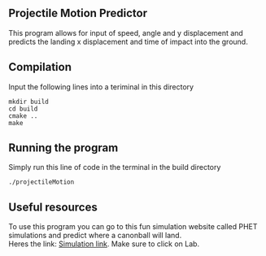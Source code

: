 ## Projectile Motion Predictor ##
This program allows for input of speed, angle and y displacement and predicts the landing
x displacement and time of impact into the ground.

## Compilation ##
Input the following lines into a teriminal in this directory

	mkdir build
	cd build
	cmake ..
	make

## Running the program ##
Simply run this line of code in the terminal in the build directory

	./projectileMotion

## Useful resources ##
To use this program you can go to this fun simulation website
called PHET simulations and predict where a canonball will land.\
Heres the link: [Simulation link](https://phet.colorado.edu/sims/html/projectile-motion/latest/projectile-motion_en.html).
Make sure to click on Lab.
